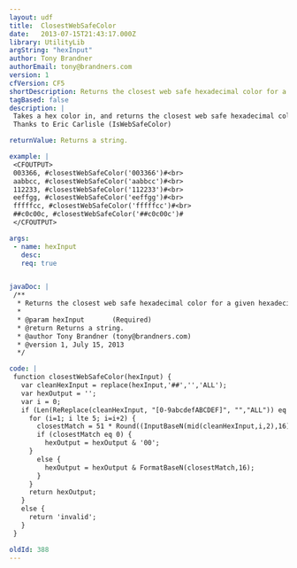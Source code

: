 ```yaml
---
layout: udf
title:  ClosestWebSafeColor
date:   2013-07-15T21:43:17.000Z
library: UtilityLib
argString: "hexInput"
author: Tony Brandner
authorEmail: tony@brandners.com
version: 1
cfVersion: CF5
shortDescription: Returns the closest web safe hexadecimal color for a given hexadecimal color.
tagBased: false
description: |
 Takes a hex color in, and returns the closest web safe hexadecimal color. Returns a NULL (empty) string if input hex string is invalid.
 Thanks to Eric Carlisle (IsWebSafeColor)

returnValue: Returns a string.

example: |
 <CFOUTPUT>
 003366, #closestWebSafeColor('003366')#<br>
 aabbcc, #closestWebSafeColor('aabbcc')#<br>
 112233, #closestWebSafeColor('112233')#<br>
 eeffgg, #closestWebSafeColor('eeffgg')#<br>
 fffffcc, #closestWebSafeColor('fffffcc')#<br>
 ##c0c00c, #closestWebSafeColor('##c0c00c')#
 </CFOUTPUT>

args:
 - name: hexInput
   desc: 
   req: true


javaDoc: |
 /**
  * Returns the closest web safe hexadecimal color for a given hexadecimal color.
  * 
  * @param hexInput       (Required)
  * @return Returns a string. 
  * @author Tony Brandner (tony@brandners.com) 
  * @version 1, July 15, 2013 
  */

code: |
 function closestWebSafeColor(hexInput) {
   var cleanHexInput = replace(hexInput,'##','','ALL');
   var hexOutput = '';
   var i = 0;
   if (Len(ReReplace(cleanHexInput, "[0-9abcdefABCDEF]", "","ALL")) eq 0 and Len(cleanHexInput) eq 6) {
     for (i=1; i lte 5; i=i+2) {
       closestMatch = 51 * Round((InputBaseN(mid(cleanHexInput,i,2),16)/51));
       if (closestMatch eq 0) {
         hexOutput = hexOutput & '00';
     } 
       else {
         hexOutput = hexOutput & FormatBaseN(closestMatch,16);
       }
     }
     return hexOutput;
   } 
   else {
     return 'invalid';
   }
 }

oldId: 388
---
```


